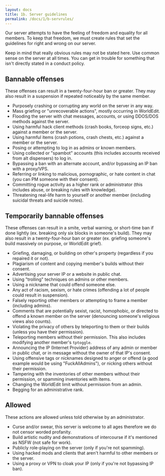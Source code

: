 ```yaml
---
layout: docs
title: 1b. Server guidelines
permalink: /docs/1/b-servrules/
---
```

Our server attempts to have the feeling of freedom and equality for all members. To keep that freedom, we must create rules that set the guidelines for right and wrong on our server.

Keep in mind that really obvious rules may not be stated here. Use common sense on the server at all times. You can get in trouble for something that isn't directly stated in a conduct policy.

## Bannable offenses
These offenses can result in a twenty-four-hour ban or greater.
They may also result in a suspension if repeated noticeably by the same member.

 - Purposely crashing or corrupting any world on the server in any way.
 - Mass griefing or "unrecoverable actions", mostly occurring in WorldEdit.
 - Flooding the server with chat messages, accounts, or using DDOS/DOS methods against the server.
 - Using harmful hack client methods (crash books, forceop signs, etc.) against a member or the server.
 - Using harmful items (crash potions, crash chests, etc.) against a member or the server.
 - Posing or attempting to log in as admins or known members.
 - Using collected or "spambot" accounts (this includes accounts received from alt dispensers) to log in.
 - Bypassing a ban with an alternate account, and/or bypassing an IP ban with a proxy/VPS.
 - Referring or linking to malicious, pornographic, or hate content in chat (you can PM someone with their consent).
 - Committing rogue activity as a higher rank or administrator (this includes abuse, or breaking rules with knowledge).
 - Threatening real-life harm to yourself or another member (including suicidal threats and suicide notes).

## Temporarily bannable offenses
These offenses can result in a smite, verbal warning, or short-time ban if done lightly (ex. breaking only six
blocks in someone's build).
They may also result in a twenty-four-hour ban or greater (ex. griefing someone's build massively on purpose, or WorldEdit grief).

 - Griefing, damaging, or building on other's property (regardless if you repaired it or not).
 - Plagiarism of content and copying member's builds without their consent.
 - Advertising your server IP or a website in public chat.
 - Using "trolling" techniques on admins or other members.
 - Using a nickname that could offend someone else.
 - Any act of racism, sexism, or hate crimes (offending a lot of people could result in suspension).
 - Falsely reporting other members or attempting to frame a member (including admins).
 - Comments that are potentially sexist, racist, homophobic, or directed to offend a known member on the server (denouncing someone's religious views also counts).
 - Violating the privacy of others by teleporting to them or their builds (unless you have their permission).
 - Teleporting members without their permission. This also includes modifying another member's `tptoggle`.
 - Announcing the IP (Internet Provider) address of any admin or member in public chat, or in message without the owner of that IP's consent.
 - Using offensive tags or nicknames designed to anger or offend (a good example would be using "FuckAllAdmins"), or nicking others without their permission.
 - Tampering with the inventories of other members without their permission, or spamming inventories with items.
 - Changing the WorldEdit limit without permission from an admin.
 - Begging for an administrative rank.

## Allowed
These actions are allowed unless told otherwise by an administrator.

 - Curse and/or swear, this server is welcome to all ages therefore we do not censor worded profanity.
 - Build artistic nudity and demonstrations of intercourse if it's mentioned as NSFW (not safe for work).
 - Publicly role-playing on the server (only if you're not spamming).
 - Using hacked mods and clients that aren't harmful to other members or the server.
 - Using a proxy or VPN to cloak your IP (only if you're not bypassing IP ban).
